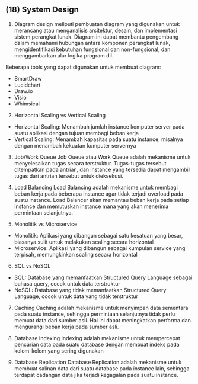 ## (18) System Design

1. Diagram design meliputi pembuatan diagram yang digunakan untuk merancang atau menganalisis arsitektur, desain, dan implementasi sistem perangkat lunak. Diagram ini dapat membantu pengembang dalam memahami hubungan antara komponen perangkat lunak, mengidentifikasi kebutuhan fungsional dan non-fungsional, dan menggambarkan alur logika program dll.

Beberapa tools yang dapat digunakan untuk membuat diagram:
- SmartDraw
- Lucidchart
- Draw.io
- Visio
- Whimsical

2. Horizontal Scaling vs Vertical Scaling
- Horizontal Scaling: Menambah jumlah instance komputer server pada suatu aplikasi dengan tujuan membagi beban kerja
- Vertical Scaling: Menambah kapasitas pada suatu instance, misalnya dengan menambah kekuatan komputer servernya

3. Job/Work Queue
Job Queue atau Work Queue adalah mekanisme untuk menyelesaikan tugas secara terstruktur. Tugas-tugas tersebut ditempatkan pada antrian, dan instance yang tersedia dapat mengambil tugas dari antrian tersebut untuk dieksekusi.

4. Load Balancing
Load Balancing adalah mekanisme untuk membagi beban kerja pada beberapa instance agar tidak terjadi overload pada suatu instance. Load Balancer akan memantau beban kerja pada setiap instance dan memutuskan instance mana yang akan menerima permintaan selanjutnya.

5. Monolitik vs Microservice
- Monolitik: Aplikasi yang dibangun sebagai satu kesatuan yang besar, biasanya sulit untuk melakukan scaling secara horizontal
- Microservice: Aplikasi yang dibangun sebagai kumpulan service yang terpisah, memungkinkan scaling secara horizontal

6. SQL vs NoSQL
- SQL: Database yang memanfaatkan Structured Query Language sebagai bahasa query, cocok untuk data terstruktur
- NoSQL: Database yang tidak memanfaatkan Structured Query Language, cocok untuk data yang tidak terstruktur

7. Caching
Caching adalah mekanisme untuk menyimpan data sementara pada suatu instance, sehingga permintaan selanjutnya tidak perlu memuat data dari sumber asli. Hal ini dapat meningkatkan performa dan mengurangi beban kerja pada sumber asli.

8. Database Indexing
Indexing adalah mekanisme untuk mempercepat pencarian data pada suatu database dengan membuat indeks pada kolom-kolom yang sering digunakan

9. Database Replication
Database Replication adalah mekanisme untuk membuat salinan data dari suatu database pada instance lain, sehingga terdapat cadangan data jika terjadi kegagalan pada suatu instance.